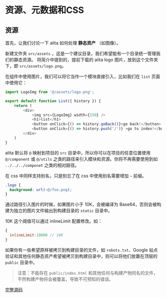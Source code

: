 # 资源、元数据和CSS

## 资源

首先，让我们讨论一下 alita 如何处理 **静态资产** （如图像）。

新建文件夹 `src/assets` ，这是一个建议目录，我们希望能有一个目录统一管理我们的静态资源。
将简介中提到的，提前下载的 alita logo 图片，放到这个文件夹下，即 `src/assets/logo.png`。

在组件中使用图片，我们可以将它当作一个模块直接引入，比如我们在 `list` 页面中使用它：

```js
import LogoImg from '@/assets/logo.png';

export default function List({ history }) {
    return (
        <div>
            <img src={LogoImg} width={150} />
            <h1>list</h1>
            <button onClick={() => history.goBack()}>go back!</button>
            <button onClick={() => history.push('/')} >go to index!</button>
        </div>
    )
}
```

alita 默认将 `@` 映射到项目的 `src` 目录中，所以你可以在项目的任意位置使用 `@/component` 或 `@/utils` 之类的路径来引入模块和资源。你将不再需要使用到如 `../../../componet` 之类的相对路径。

在 css 中同样支持别名，只是别忘了在 css 中使用别名需要增加 `~` 前缀。

```css
.logo {
  background: url(~@/foo.png);
}
```

通过路径引入图片的时候，如果图片小于 10K，会被编译为 Base64，否则会被构建为独立的图片文件输出到构建目录的 `static` 目录中。

10K 这个阈值可以通过 inlineLimit 配置修改。如：

```js
{
  inlineLimit:10000 // 10K
}
```

如果你有一些希望原样被拷贝到构建目录的文件，如 `robots.txt`、Google 站点验证和其他任何静态资产希望被拷贝到构建目录中，则可以将他们放置在顶层的 `public` 目录中。

> 注意：不能存在 `public/index.html` 和其他任何与构建产物同名的文件，不然构建产物将会被覆盖，导致不可预知的错误。

[完整源码](https://github.com/alitajs/learn-alita-demo/tree/step5-assets-metadata-css-assets)
